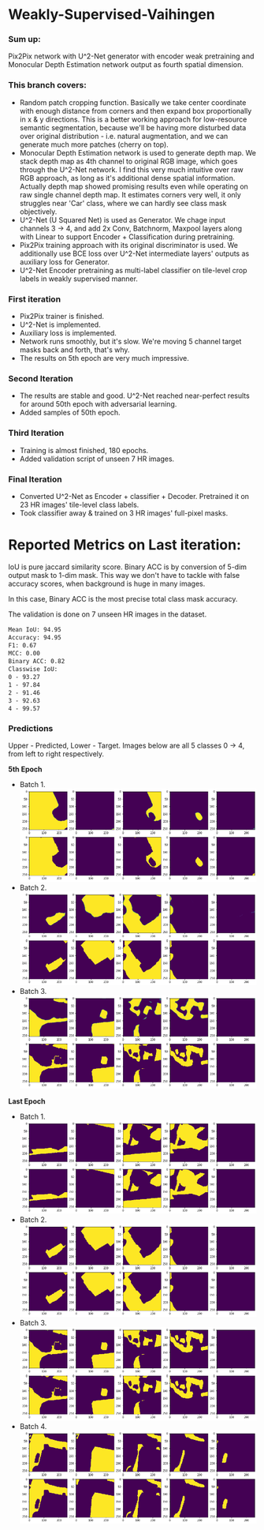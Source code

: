 # Weakly-Supervised-Vaihingen

### Sum up:
Pix2Pix network with U^2-Net generator with encoder weak pretraining and Monocular Depth Estimation network output as fourth spatial dimension.

### This branch covers: 
- Random patch cropping function. Basically we take center coordinate with enough distance from corners and then expand
box proportionally in x & y directions. This is a better working approach for low-resource semantic segmentation, because 
we'll be having more disturbed data over original distribution - i.e. natural augmentation, and we can generate much more
patches (cherry on top).
- Monocular Depth Estimation network is used to generate depth map. We stack depth map as 4th channel to original RGB image, 
which goes through the U^2-Net network. I find this very much intuitive over raw RGB approach, as long as it's additional dense 
spatial information. Actually depth map showed promising results even while operating on raw single channel depth map. It 
estimates corners very well, it only struggles near 'Car' class, where we can hardly see class mask objectively. 
- U^2-Net (U Squared Net) is used as Generator. We chage input channels 3 -> 4, and add 2x Conv, Batchnorm, Maxpool
layers along with Linear to support Encoder + Classification during pretraining.
- Pix2Pix training approach with its original discriminator is used. We additionally use BCE loss over U^2-Net intermediate
layers' outputs as auxiliary loss for Generator.
- U^2-Net Encoder pretraining as multi-label classifier on tile-level crop labels in weakly supervised manner.


### First iteration

- Pix2Pix trainer is finished.
- U^2-Net is implemented.
- Auxiliary loss is implemented.
- Network runs smoothly, but it's slow. We're moving 5 channel target masks back and forth, that's why.
- The results on 5th epoch are very much impressive.

### Second Iteration

- The results are stable and good. U^2-Net reached near-perfect results for around 50th epoch 
with adversarial learning.
- Added samples of 50th epoch.

### Third Iteration

- Training is almost finished, 180 epochs.
- Added validation script of unseen 7 HR images.


### Final Iteration

- Converted U^2-Net as Encoder + classifier + Decoder. Pretrained it on 23 HR images' tile-level class labels.
- Took classifier away & trained on 3 HR images' full-pixel masks.

# Reported Metrics on Last iteration:
IoU is pure jaccard similarity score.
Binary ACC is by conversion of 5-dim output mask to 1-dim mask. This way we 
don't have to tackle with false accuracy scores, when background is huge in
many images. 

In this case, Binary ACC is the most precise total class mask accuracy. 

The validation is done on 7 unseen HR images in the dataset.

```
Mean IoU: 94.95
Accuracy: 94.95
F1: 0.67
MCC: 0.00
Binary ACC: 0.82
Classwise IoU: 
0 - 93.27
1 - 97.84
2 - 91.46
3 - 92.63
4 - 99.57
```

### Predictions
Upper - Predicted, Lower - Target.
Images below are all 5 classes 0 -> 4, from left to right respectively.

**5th Epoch**
- Batch 1. 
![Alt text](images/epoch_5_1.png?raw=true " ")
- Batch 2.
![Alt text](images/epoch_5_2.png?raw=true " ")
- Batch 3. 
![Alt text](images/epoch_5_3.png?raw=true " ")


**Last Epoch**
- Batch 1. 
![Alt text](images/epoch_50_1.png?raw=true " ")
- Batch 2.
![Alt text](images/epoch_50_2.png?raw=true " ")
- Batch 3. 
![Alt text](images/epoch_50_3.png?raw=true " ")
- Batch 4. 
![Alt text](images/epoch_50_4.png?raw=true " ")

